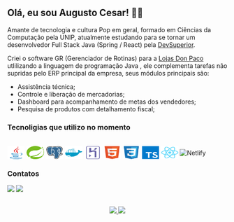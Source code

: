 ## Olá, eu sou Augusto Cesar! 🖖🏻

Amante de tecnologia e cultura Pop em geral, formado em Ciências da Computação pela UNIP, atualmente estudando para se tornar um desenvolvedor Full Stack Java (Spring / React) pela <a href="https://devsuperior.com.br/" target="_blank">DevSuperior</a>.

Criei o software GR (Gerenciador de Rotinas) para a <a href="https://www.donpaco.com.br/" target="_blank">Lojas Don Paco</a> utlilizando a linguagem de programação Java , ele complementa tarefas não supridas pelo ERP principal da empresa, seus módulos principais são:

- Assistência técnica;
- Controle e liberação de mercadorias;
- Dashboard para acompanhamento de metas dos vendedores;
- Pesquisa de produtos com detalhamento fiscal;

### Tecnoligias que utilizo no momento

<div><br>
  <img align="center" alt="Java" height="30" width="40" src="https://raw.githubusercontent.com/devicons/devicon/master/icons/java/java-original.svg">
  <img align="center" alt="Spring" height="30" width="40" src="https://raw.githubusercontent.com/devicons/devicon/master/icons/spring/spring-original.svg">
  <img align="center" alt="Postgresql" height="30" width="40" src="https://github.com/devicons/devicon/blob/master/icons/postgresql/postgresql-original.svg">
  <img align="center" alt="Docker" height="30" width="40" src="https://github.com/devicons/devicon/blob/master/icons/docker/docker-plain.svg">
  <img align="center" alt="Heroku" height="30" width="40" src="https://github.com/devicons/devicon/blob/master/icons/heroku/heroku-original.svg">
  <img align="center" alt="HTML" height="30" width="40" src="https://raw.githubusercontent.com/devicons/devicon/master/icons/html5/html5-original.svg">
  <img align="center" alt="CSS" height="30" width="40" src="https://raw.githubusercontent.com/devicons/devicon/master/icons/css3/css3-original.svg">
  <img align="center" alt="Typescript" height="30" width="40" src="https://github.com/devicons/devicon/blob/master/icons/typescript/typescript-original.svg">
  <img align="center" alt="React" height="30" width="40" src="https://raw.githubusercontent.com/devicons/devicon/master/icons/react/react-original.svg">
  <img align="center" alt="Netlify" height="30" width="40" src="https://cdn.worldvectorlogo.com/logos/netlify.svg">
</div>

### Contatos

<div> 
  <a href="mailto:acs-03@hotmail.com"><img src="https://img.shields.io/badge/Microsoft_Outlook-0078D4?style=for-the-badge&logo=microsoft-outlook&logoColor=white" target="_blank"></a>
  <a href="https://www.linkedin.com/in/augustocsousa/"><img src="https://img.shields.io/badge/-LinkedIn-%230077B5?style=for-the-badge&logo=linkedin&logoColor=white" target="_blank"></a>
</div> 

##

<div align="center">
  <a href="https://github.com/augustocesarsousa">
  <img height="180em" src="https://github-readme-stats.vercel.app/api?username=augustocesarsousa&show_icons=true&theme=dark&include_all_commits=true&count_private=true"/>
  <img height="180em" src="https://github-readme-stats.vercel.app/api/top-langs/?username=augustocesarsousa&layout=compact&langs_count=7&theme=dark"/>
</div>
